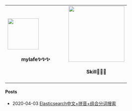 <table style="margin：auto;">
    <tr>
        <td style="width:50%">
            <!-- 左侧内容 -->
            <a align="center" href="http://www.litao0501.com/canvas/b/index.html" target="_blank">
                <img align="center" src="https://avatars3.githubusercontent.com/u/15007186" height="100px">
            </a>
            <h4 align="center">mylafe✨✨✨</h4>
        </td>
        <td style="width:50%">
            <!-- 右侧内容-->
            <a align="center" href="https://github.com/mylafe" target="_blank">
                <img align="center" height="180" src="https://github-readme-stats.vercel.app/api/top-langs/?username=mylafe&layout=compact" />
            </a>
            <h4 align="center">Skill🔭🔭🔭</h4>
        </td>
    </tr>
</table>

#### Posts

- 2020-04-03 [Elasticsearch中文+拼音+组合分词搜索](http://litao0501.com/article-142.html)

<!--
### Hi there 👋
**mylafe/mylafe** is a ✨ _special_ ✨ repository because its `README.md` (this file) appears on your GitHub profile.

Here are some ideas to get you started:

- 🔭 I’m currently working on ...
- 🌱 I’m currently learning ...
- 👯 I’m looking to collaborate on ...
- 🤔 I’m looking for help with ...
- 💬 Ask me about ...
- 📫 How to reach me: ...
- 😄 Pronouns: ...
- ⚡ Fun fact: ...
-->
